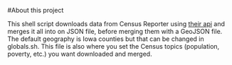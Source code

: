#About this project

This shell script downloads data from Census Reporter using [their api](https://github.com/censusreporter/census-api/blob/master/API.md) and merges it all into on JSON file, before merging them with a GeoJSON file. The default geography is Iowa counties but that can be changed in globals.sh. This file is also where you set the Census topics (population, poverty, etc.) you want downloaded and merged.

